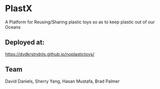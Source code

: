 # PlastX
A Platform for Reusing/Sharing plastic toys so as to keep plastic out of our Oceans 

## Deployed at:
https://dvdkrstndnls.github.io/noplastictoys/

## Team
David Daniels, Sherry Yang, Hasan Mustafa, Brad Palmer
